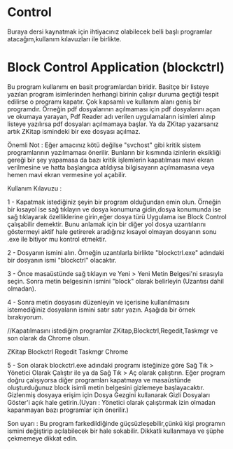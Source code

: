 # Control
Buraya dersi kaynatmak için ihtiyacınız olabilecek belli başlı programlar atacağım,kullanım kılavuzları ile birlikte.


# Block Control Application (blockctrl)
Bu program kullanımı en basit programlardan biridir. Basitçe bir listeye yazılan program isimlerinden herhangi birinin çalışır duruma geçtiği tespit edilirse o programı kapatır. Çok kapsamlı ve kullanım alanı geniş bir programdır. Örneğin pdf dosyalarının açılmaması için pdf dosyalarını açan ve okumaya yarayan, Pdf Reader adı verilen uygulamaların isimleri alınıp listeye yazılırsa pdf dosyaları açılmamaya başlar. Ya da ZKitap yazarsanız artık ZKitap ismindeki bir exe dosyası açılmaz. 


Önemli Not : Eğer amacınız kötü değilse "svchost" gibi kritik sistem programlarının yazılmaması önerilir. Bunların bir kısmında izinlerin eksikliği gereği bir şey yapamasa da bazı kritik işlemlerin kapatılması mavi ekran verilmesine ve hatta başlangıca atıldıysa bilgisayarın açılmamasına veya hemen mavi ekran vermesine yol açabilir.

Kullanım Kılavuzu : 


1 - Kapatmak istediğiniz şeyin bir program olduğundan emin olun. Örneğin bir kısayol ise sağ tıklayın ve dosya konumuna gidin,dosya konumunda ise sağ tıklayarak özelliklerine girin,eğer dosya türü Uygulama ise Block Control çalışabilir demektir. Bunu anlamak için bir diğer yol dosya uzantılarını göstermeyi aktif hale getirerek aradığınız kısayol olmayan dosyanın sonu .exe ile bitiyor mu kontrol etmektir.

2 - Dosyanın ismini alın. Örneğin uzantılarla birlikte "blockctrl.exe"  adındaki bir dosyanın ismi "blockctrl" olacaktır. 

3 - Önce masaüstünde sağ tıklayın ve Yeni > Yeni Metin Belgesi'ni sırasıyla seçin. Sonra metin belgesinin ismini "block" olarak belirleyin (Uzantısı dahil olmadan).

4 - Sonra metin dosyasını düzenleyin ve içerisine kullanılmasını istemediğiniz dosyaların ismini satır satır yazın. Aşağıda bir örnek bırakıyorum.

//Kapatılmasını istediğim programlar ZKitap,Blockctrl,Regedit,Taskmgr ve son olarak da Chrome olsun.

ZKitap
Blockctrl
Regedit
Taskmgr
Chrome


5 - Son olarak blockctrl.exe adındaki programı isteğinize göre Sağ Tık > Yönetici Olarak Çalıştır ile ya da Sağ Tık > Aç olarak çalıştırın. Eğer program doğru çalışıyorsa diğer programları kapatmaya ve masaüstünde oluşturduğunuz block isimli metin belgesini gizlemeye başlayacaktır. Gizlenmiş dosyaya erişim için Dosya Gezgini kullanarak Gizli Dosyaları Göster'i açık hale getirin.(Uyarı : Yönetici olarak çalıştırmak izin olmadan kapanmayan bazı programlar için önerilir.)


Son uyarı : Bu program farkedildiğinde güçsüzleşebilir,çünkü kişi programın ismini değiştirip açılabilecek bir hale sokabilir. Dikkatli kullanmaya ve şüphe çekmemeye dikkat edin.

